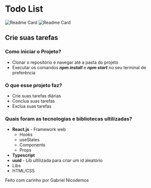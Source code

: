 # Todo List
![Readme Card](https://img.shields.io/badge/React.js-20232A?style=for-the-badge&logo=react&logoColor=61DAFB)
![Readme Card](https://img.shields.io/badge/Typescript-20232A?style=for-the-badge&logo=react&logoColor=61DAFB)

## Crie suas tarefas

### Como iniciar o Projeto?
- Clonar o repositório e navegar até a pasta do projeto
- Executar os comandos ***npm install*** e ***npm start*** no seu terminal de preferência


### O que esse projeto faz?
- Crie suas tarefas diárias
- Conclua suas tarefas
- Exclua suas tarefas


### Quais foram as tecnologias e bibliotecas ultilizadas?
- **React.js** - Framework web
  - Hooks
  - useStates
  - Components
  - Props
- **Typescript** 
- **uuid** - Lib ultilizada para criar um id aleatório
- Libs
- HTML/CSS

Feito com carinho por Gabriel Nicodemos 

